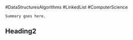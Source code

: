 #DataStructuresAlgorithms #LinkedList #ComputerScience

```ad-summary
Summary goes here.

```


## Heading2 